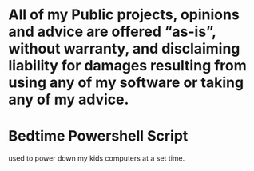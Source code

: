 # All of my Public projects, opinions and advice are offered “as-is”, without warranty, and disclaiming liability for damages resulting from using any of my software or taking any of my advice.

# Bedtime Powershell Script
used to power down my kids computers at a set time. 


